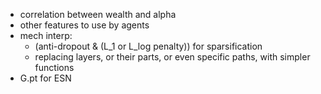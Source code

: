 - correlation between wealth and alpha
- other features to use by agents
- mech interp:
    - (anti-dropout & (L_1 or L_log penalty)) for sparsification
    - replacing layers, or their parts, or even specific paths, with simpler functions
- G.pt for ESN